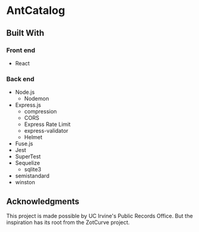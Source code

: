 # AntCatalog

## Built With
### Front end
+ React
### Back end
+ Node.js
  + Nodemon
+ Express.js
  + compression
  + CORS
  + Express Rate Limit
  + express-validator
  + Helmet
+ Fuse.js
+ Jest 
+ SuperTest
+ Sequelize
  + sqlite3
+ semistandard
+ winston

## Acknowledgments
This project is made possible by UC Irvine's Public Records Office. But the inspiration has its root from the ZotCurve project.
